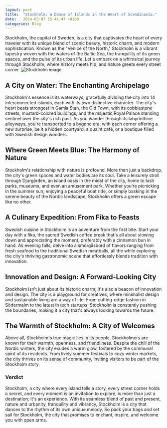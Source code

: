 ```yaml
---
layout: post
title:  "Stockholm: A Dance of Islands in the Heart of Scandinavia."
date:   2024-03-07 15:41:47 +0100
categories: Blog
---
```

Stockholm, the capital of Sweden, is a city that captivates the heart of every traveler with its unique blend of scenic beauty, historic charm, and modern sophistication. Known as the "Venice of the North," Stockholm is a vibrant tapestry woven with the waters of the Baltic Sea, the tranquility of its green spaces, and the pulse of its urban life. Let's embark on a whimsical journey through Stockholm, where history meets hip, and nature greets every street corner.
![Stockholm image](../../../../assets/images/stockholm-sweden.jpeg)

## A City on Water: The Enchanting Archipelago
Stockholm's essence is its waterways, gracefully dividing the city into 14 interconnected islands, each with its own distinctive character. The city's heart beats strongest in Gamla Stan, the Old Town, with its cobblestone streets, mustard-colored buildings, and the majestic Royal Palace standing sentinel over the city's rich past. As you wander through its labyrinthine alleyways, you're transported to a bygone era, with each corner offering a new surprise, be it a hidden courtyard, a quaint café, or a boutique filled with Swedish design wonders.

## Where Green Meets Blue: The Harmony of Nature
Stockholm's relationship with nature is profound. More than just a backdrop, the city's green spaces and water bodies are its soul. Take a leisurely stroll through Djurgården, an island oasis in the midst of the city, home to lush parks, museums, and even an amusement park. Whether you're picnicking in the summer sun, enjoying a peaceful boat ride, or simply basking in the serene beauty of the Nordic landscape, Stockholm offers a green escape like no other.

## A Culinary Expedition: From Fika to Feasts
Swedish cuisine in Stockholm is an adventure from the first bite. Start your day with a fika, the sacred Swedish coffee break that's all about slowing down and appreciating the moment, preferably with a cinnamon bun in hand. As evening falls, delve into a smörgåsbord of flavors ranging from fresh seafood to the traditional Swedish meatballs, all the while exploring the city's thriving gastronomic scene that effortlessly blends tradition with innovation.

## Innovation and Design: A Forward-Looking City
Stockholm isn't just about its historic charm; it's also a beacon of innovation and design. The city is a playground for creatives, where minimalist design and sustainable living are a way of life. From cutting-edge fashion in Södermalm to the latest in tech startups, Stockholm is constantly pushing the boundaries, making it a city that's always looking towards the future.

## The Warmth of Stockholm: A City of Welcomes
Above all, Stockholm's true magic lies in its people. Stockholmers are known for their warmth, openness, and friendliness. Despite the chill of the Nordic winters, the city exudes a warm glow, fostered by the communal spirit of its residents. From lively summer festivals to cozy winter markets, the city thrives on its sense of community, inviting visitors to be part of the Stockholm story.

### Verdict
Stockholm, a city where every island tells a story, every street corner holds a secret, and every moment is an invitation to explore, is more than just a destination; it's an experience. With its seamless blend of past and present, nature and urbanity, tranquility and vibrancy, Stockholm is a city that dances to the rhythm of its own unique melody. So pack your bags and set sail for Stockholm, the city that promises to enchant, inspire, and welcome you with open arms.